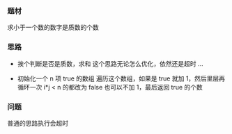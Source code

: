 ### 题材

求小于一个数的数字是质数的个数

### 思路

- 挨个判断是否是质数，求和
  这个思路无论怎么优化，依然还是超时 ...

- 初始化一个 n 项 true 的数组
  遍历这个数组，如果是 true 就加 1，然后里层再循环一次 i\*j < n 的都改为 false
  也可以不加 1，最后返回 true 的个数

### 问题

普通的思路执行会超时
